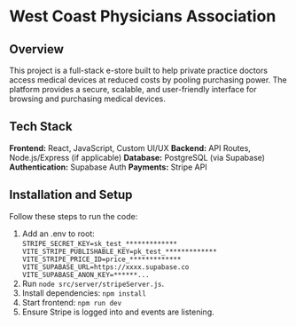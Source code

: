 # West Coast Physicians Association

## Overview

This project is a full-stack e-store built to help private practice doctors access medical devices at reduced costs by pooling purchasing power. The platform provides a secure, scalable, and user-friendly interface for browsing and purchasing medical devices.

## Tech Stack
**Frontend:** React, JavaScript, Custom UI/UX
**Backend:** API Routes, Node.js/Express (if applicable)
**Database:** PostgreSQL (via Supabase)
**Authentication:** Supabase Auth
**Payments:** Stripe API

## Installation and Setup
Follow these steps to run the code:
1. Add an .env to root: \
   `STRIPE_SECRET_KEY=sk_test_*************
   VITE_STRIPE_PUBLISHABLE_KEY=pk_test_*************
   VITE_STRIPE_PRICE_ID=price_*************
   VITE_SUPABASE_URL=https://xxxx.supabase.co
   VITE_SUPABASE_ANON_KEY=******...`
2. Run `node src/server/stripeServer.js`.
3. Install dependencies:
   `npm install`
4. Start frontend:
   `npm run dev`
5. Ensure Stripe is logged into and events are listening.
